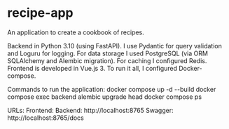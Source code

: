 # recipe-app
An application to create a cookbook of recipes.  

Backend in Python 3.10 (using FastAPI). I use Pydantic for query validation and Loguru for logging. 
For data storage I used PostgreSQL (via ORM SQLAlchemy and Alembic migration). 
For caching I configured Redis. 
Frontend is developed in Vue.js 3. 
To run it all, I configured Docker-compose.

Commands to run the application:
  docker compose up -d --build
  docker compose exec backend alembic upgrade head
  docker compose ps

URLs:
  Frontend: 
  Backend: http://localhost:8765
  Swagger: http://localhost:8765/docs